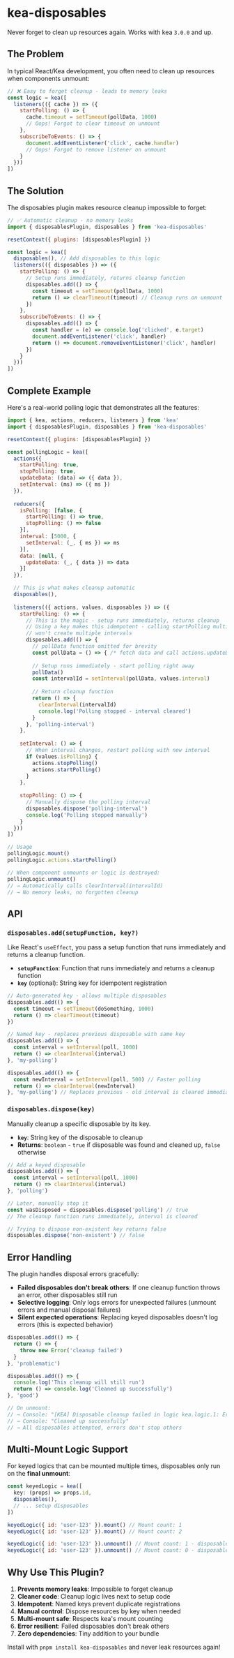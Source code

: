 # kea-disposables

Never forget to clean up resources again. Works with kea `3.0.0` and up.

## The Problem

In typical React/Kea development, you often need to clean up resources when components unmount:

```js
// ❌ Easy to forget cleanup - leads to memory leaks
const logic = kea([
  listeners(({ cache }) => ({
    startPolling: () => {
      cache.timeout = setTimeout(pollData, 1000)
      // Oops! Forgot to clear timeout on unmount
    },
    subscribeToEvents: () => {
      document.addEventListener('click', cache.handler)
      // Oops! Forgot to remove listener on unmount  
    }
  }))
])
```

## The Solution

The disposables plugin makes resource cleanup impossible to forget:

```js
// ✅ Automatic cleanup - no memory leaks
import { disposablesPlugin, disposables } from 'kea-disposables'

resetContext({ plugins: [disposablesPlugin] })

const logic = kea([
  disposables(), // Add disposables to this logic
  listeners(({ disposables }) => ({
    startPolling: () => {
      // Setup runs immediately, returns cleanup function
      disposables.add(() => {
        const timeout = setTimeout(pollData, 1000)
        return () => clearTimeout(timeout) // Cleanup runs on unmount
      })
    },
    subscribeToEvents: () => {
      disposables.add(() => {
        const handler = (e) => console.log('clicked', e.target)
        document.addEventListener('click', handler)
        return () => document.removeEventListener('click', handler)
      })
    }
  }))
])
```

## Complete Example

Here's a real-world polling logic that demonstrates all the features:

```js
import { kea, actions, reducers, listeners } from 'kea'
import { disposablesPlugin, disposables } from 'kea-disposables'

resetContext({ plugins: [disposablesPlugin] })

const pollingLogic = kea([
  actions({
    startPolling: true,
    stopPolling: true,
    updateData: (data) => ({ data }),
    setInterval: (ms) => ({ ms })
  }),
  
  reducers({
    isPolling: [false, {
      startPolling: () => true,
      stopPolling: () => false
    }],
    interval: [5000, {
      setInterval: (_, { ms }) => ms
    }],
    data: [null, {
      updateData: (_, { data }) => data
    }]
  }),

  // This is what makes cleanup automatic
  disposables(),
  
  listeners(({ actions, values, disposables }) => ({
    startPolling: () => {
      // This is the magic - setup runs immediately, returns cleanup
      // Using a key makes this idempotent - calling startPolling multiple times
      // won't create multiple intervals
      disposables.add(() => {
        // pollData function omitted for brevity
        const pollData = () => { /* fetch data and call actions.updateData() */ }
        
        // Setup runs immediately - start polling right away
        pollData()
        const intervalId = setInterval(pollData, values.interval)
        
        // Return cleanup function
        return () => {
          clearInterval(intervalId)
          console.log('Polling stopped - interval cleared')
        }
      }, 'polling-interval')
    },
    
    setInterval: () => {
      // When interval changes, restart polling with new interval
      if (values.isPolling) {
        actions.stopPolling()
        actions.startPolling()
      }
    },
    
    stopPolling: () => {
      // Manually dispose the polling interval
      disposables.dispose('polling-interval')
      console.log('Polling stopped manually')
    }
  }))
])

// Usage
pollingLogic.mount()
pollingLogic.actions.startPolling()

// When component unmounts or logic is destroyed:
pollingLogic.unmount() 
// → Automatically calls clearInterval(intervalId)
// → No memory leaks, no forgotten cleanup
```

## API

### `disposables.add(setupFunction, key?)`

Like React's `useEffect`, you pass a setup function that runs immediately and returns a cleanup function.

- **`setupFunction`**: Function that runs immediately and returns a cleanup function
- **`key`** (optional): String key for idempotent registration

```js
// Auto-generated key - allows multiple disposables
disposables.add(() => {
  const timeout = setTimeout(doSomething, 1000)
  return () => clearTimeout(timeout)
})

// Named key - replaces previous disposable with same key
disposables.add(() => {
  const interval = setInterval(poll, 1000)
  return () => clearInterval(interval)
}, 'my-polling')

disposables.add(() => {
  const newInterval = setInterval(poll, 500) // Faster polling
  return () => clearInterval(newInterval)
}, 'my-polling') // Replaces previous - old interval is cleared immediately
```

### `disposables.dispose(key)`

Manually cleanup a specific disposable by its key.

- **`key`**: String key of the disposable to cleanup
- **Returns**: `boolean` - `true` if disposable was found and cleaned up, `false` otherwise

```js
// Add a keyed disposable
disposables.add(() => {
  const interval = setInterval(poll, 1000)
  return () => clearInterval(interval)
}, 'polling')

// Later, manually stop it
const wasDisposed = disposables.dispose('polling') // true
// The cleanup function runs immediately, interval is cleared

// Trying to dispose non-existent key returns false
disposables.dispose('non-existent') // false
```

## Error Handling

The plugin handles disposal errors gracefully:

- **Failed disposables don't break others**: If one cleanup function throws an error, other disposables still run
- **Selective logging**: Only logs errors for unexpected failures (unmount errors and manual disposal failures)
- **Silent expected operations**: Replacing keyed disposables doesn't log errors (this is expected behavior)

```js
disposables.add(() => {
  return () => {
    throw new Error('cleanup failed')
  }
}, 'problematic')

disposables.add(() => {
  console.log('This cleanup will still run')
  return () => console.log('Cleaned up successfully')
}, 'good')

// On unmount:
// → Console: "[KEA] Disposable cleanup failed in logic kea.logic.1: Error: cleanup failed"
// → Console: "Cleaned up successfully" 
// → All disposables attempted, errors don't stop others
```

## Multi-Mount Logic Support

For keyed logics that can be mounted multiple times, disposables only run on the **final unmount**:

```js
const keyedLogic = kea([
  key: (props) => props.id,
  disposables(),
  // ... setup disposables
])

keyedLogic({ id: 'user-123' }).mount() // Mount count: 1
keyedLogic({ id: 'user-123' }).mount() // Mount count: 2

keyedLogic({ id: 'user-123' }).unmount() // Mount count: 1 - disposables NOT called
keyedLogic({ id: 'user-123' }).unmount() // Mount count: 0 - disposables called now
```

## Why Use This Plugin?

1. **Prevents memory leaks**: Impossible to forget cleanup
2. **Cleaner code**: Cleanup logic lives next to setup code  
3. **Idempotent**: Named keys prevent duplicate registrations
4. **Manual control**: Dispose resources by key when needed
5. **Multi-mount safe**: Respects kea's mount counting
6. **Error resilient**: Failed disposables don't break others
7. **Zero dependencies**: Tiny addition to your bundle

Install with `pnpm install kea-disposables` and never leak resources again!